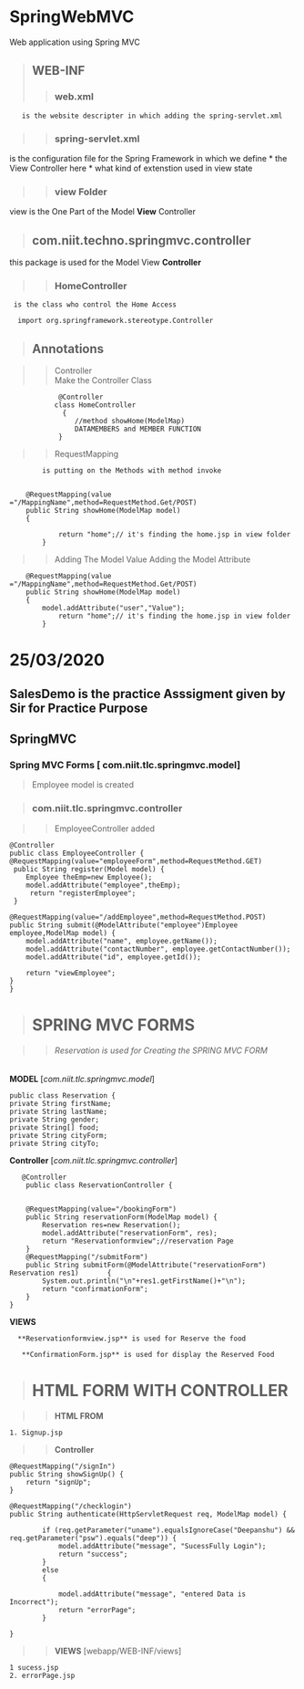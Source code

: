 # SpringWebMVC
Web application using Spring MVC



> ## WEB-INF
>> ### web.xml 
       is the website descripter in which adding the spring-servlet.xml
 
>> ### spring-servlet.xml
   is the configuration file for the Spring Framework in which we define 
    * the View Controller here
    * what kind of extenstion used in view state
   
>> ### view Folder
   view is the One Part of the Model **View** Controller
   
   
   
   
> ## com.niit.techno.springmvc.controller
this package is used for the Model View **Controller**


>> ### HomeController 
     is the class who control the Home Access 
     
      import org.springframework.stereotype.Controller
> ## Annotations

>> Controller  
        Make the Controller Class
        
     			@Controller     
     		   class HomeController
    			 {
    			 	//method showHome(ModelMap)
     				DATAMEMBERS and MEMBER FUNCTION
     			}
     			
>> RequestMapping
  
   			is putting on the Methods with method invoke
     	
     	
     	@RequestMapping(value ="/MappingName",method=RequestMethod.Get/POST)	
     	public String showHome(ModelMap model)
     	{
     	
     			return "home";// it's finding the home.jsp in view folder
     		}
     		
>> Adding The Model Value
        Adding the Model Attribute
        
        @RequestMapping(value ="/MappingName",method=RequestMethod.Get/POST)	
     	public String showHome(ModelMap model)
     	{
     		model.addAttribute("user","Value");
     			return "home";// it's finding the home.jsp in view folder
     		}
     	
# 25/03/2020

## SalesDemo is the practice Asssigment given by Sir for Practice Purpose

## SpringMVC
###  Spring MVC Forms [ com.niit.tlc.springmvc.model]
 
> Employee model is created
 
> ### com.niit.tlc.springmvc.controller

>> EmployeeController added  
  

	@Controller
	public class EmployeeController {   
	@RequestMapping(value="employeeForm",method=RequestMethod.GET)
	 public String register(Model model) {
		Employee theEmp=new Employee();
		model.addAttribute("employee",theEmp);
		 return "registerEmployee";
	 }
	
	@RequestMapping(value="/addEmployee",method=RequestMethod.POST)
	public String submit(@ModelAttribute("employee")Employee employee,ModelMap model) {
		model.addAttribute("name", employee.getName());
		model.addAttribute("contactNumber", employee.getContactNumber());
		model.addAttribute("id", employee.getId());
		
		return "viewEmployee";
	}
	}
	
> # SPRING MVC FORMS

>> ###### Reservation is used for Creating the *SPRING MVC FORM*
   
  **MODEL** [*com.niit.tlc.springmvc.model*]
   
   
    public class Reservation {
	private String firstName;
	private String lastName;
	private String gender;
	private String[] food;
	private String cityForm;
	private String cityTo;
       
  **Controller** [*com.niit.tlc.springmvc.controller*]
	    
	   @Controller
		public class ReservationController {


		@RequestMapping(value="/bookingForm")
		public String reservationForm(ModelMap model) {
			Reservation res=new Reservation();
			model.addAttribute("reservationForm", res);
			return "Reservationformview";//reservation Page
		}
		@RequestMapping("/submitForm")
		public String submitForm(@ModelAttribute("reservationForm") Reservation res1)		{
			System.out.println("\n"+res1.getFirstName()+"\n");
			return "confirmationForm";
		}
	}
 
  **VIEWS** 
    
      **Reservationformview.jsp** is used for Reserve the food 
    
       **ConfirmationForm.jsp** is used for display the Reserved Food



> # HTML FORM WITH CONTROLLER 

>> **HTML FROM** 
       
	1. Signup.jsp
   
   
>> **Controller** 
     
    @RequestMapping("/signIn")
	public String showSignUp() {
		return "signUp";
	}

	@RequestMapping("/checklogin")
	public String authenticate(HttpServletRequest req, ModelMap model) {
		
			if (req.getParameter("uname").equalsIgnoreCase("Deepanshu") && req.getParameter("psw").equals("deep")) {
				model.addAttribute("message", "SucessFully Login");
				return "success";
			}
			else
			{

				model.addAttribute("message", "entered Data is Incorrect");
				return "errorPage";
			}
		
	}
	
	
	
>> **VIEWS** [webapp/WEB-INF/views]

    1 sucess.jsp
    2. errorPage.jsp
     

